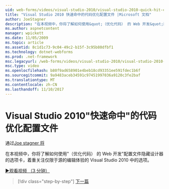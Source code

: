 ```yaml
---
uid: web-forms/videos/visual-studio-2010/visual-studio-2010-quick-hit-code-optimized-profile
title: "Visual Studio 2010 快速命中的代码优化配置文件 |Microsoft 文档"
author: JoeStagner
description: "在本视频中，你将了解如何使用&quot;（优化代码） 的 Web 开发&quot;配置文件隐藏设计器的选项卡的 Visual Studio 2010 中的选项和..."
ms.author: aspnetcontent
manager: wpickett
ms.date: 11/05/2009
ms.topic: article
ms.assetid: 8c1d1c73-9c04-49c2-b15f-3c95b80dfbf1
ms.technology: dotnet-webforms
ms.prod: .net-framework
msc.legacyurl: /web-forms/videos/visual-studio-2010/visual-studio-2010-quick-hit-code-optimized-profile
msc.type: video
ms.openlocfilehash: b80f9ad658901e4beb18cd93351ee591fdec1b6f
ms.sourcegitcommit: 9a9483aceb34591c97451997036a9120c3fe2baf
ms.translationtype: MT
ms.contentlocale: zh-CN
ms.lasthandoff: 11/10/2017
---
```

<a name="visual-studio-2010-quick-hit---code-optimized-profile"></a>Visual Studio 2010"快速命中"的代码优化配置文件
====================
通过[Joe stagner 将](https://github.com/JoeStagner)

在本视频中，你将了解如何使用&quot;（优化代码） 的 Web 开发&quot;配置文件隐藏设计器的选项卡，着重关注仅限于源的编辑体验的 Visual Studio 2010 中的选项。 

[&#9654;观看视频 （3 分钟）](https://channel9.msdn.com/Blogs/ASP-NET-Site-Videos/visual-studio-2010-quick-hit-code-optimized-profile)

>[!div class="step-by-step"]
[下一篇](visual-studio-2010-quick-hit-code-search-view-hierarchy.md)
